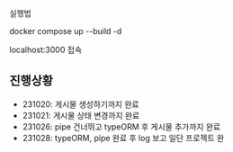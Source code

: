 실행법

docker compose up --build -d

localhost:3000 접속

## 진행상황
- 231020: 게시물 생성하기까지 완료
- 231021: 게시물 상태 변경까지 완료
- 231026: pipe 건너뛰고 typeORM 후 게시물 추가까지 완료
- 231028: typeORM, pipe 완료 후 log 보고 일단 프로젝트 완
